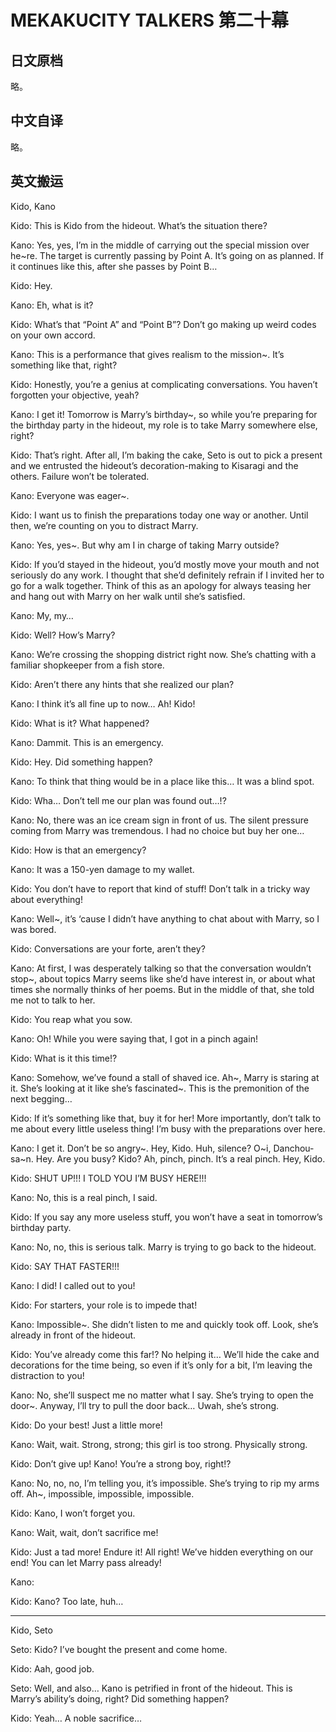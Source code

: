 # MEKAKUCITY TALKERS 第二十幕

## 日文原档

略。

## 中文自译

略。

## 英文搬运

Kido, Kano

Kido: This is Kido from the hideout. What’s the situation there?

Kano: Yes, yes, I’m in the middle of carrying out the special mission over he~re. The target is currently passing by Point A. It’s going on as planned. If it continues like this, after she passes by Point B…

Kido: Hey.

Kano: Eh, what is it?

Kido: What’s that “Point A” and “Point B”? Don’t go making up weird codes on your own accord.

Kano: This is a performance that gives realism to the mission~. It’s something like that, right?

Kido: Honestly, you’re a genius at complicating conversations. You haven’t forgotten your objective, yeah?

Kano: I get it! Tomorrow is Marry’s birthday~, so while you’re preparing for the birthday party in the hideout, my role is to take Marry somewhere else, right?

Kido: That’s right. After all, I’m baking the cake, Seto is out to pick a present and we entrusted the hideout’s decoration-making to Kisaragi and the others. Failure won’t be tolerated.

Kano: Everyone was eager~.

Kido: I want us to finish the preparations today one way or another. Until then, we’re counting on you to distract Marry.

Kano: Yes, yes~. But why am I in charge of taking Marry outside?

Kido: If you’d stayed in the hideout, you’d mostly move your mouth and not seriously do any work. I thought that she’d definitely refrain if I invited her to go for a walk together. Think of this as an apology for always teasing her and hang out with Marry on her walk until she’s satisfied.

Kano: My, my…

Kido: Well? How’s Marry?

Kano: We’re crossing the shopping district right now. She’s chatting with a familiar shopkeeper from a fish store.

Kido: Aren’t there any hints that she realized our plan?

Kano: I think it’s all fine up to now… Ah! Kido!

Kido: What is it? What happened?

Kano: Dammit. This is an emergency.

Kido: Hey. Did something happen?

Kano: To think that thing would be in a place like this… It was a blind spot.

Kido: Wha… Don’t tell me our plan was found out…!?

Kano: No, there was an ice cream sign in front of us. The silent pressure coming from Marry was tremendous. I had no choice but buy her one…

Kido: How is that an emergency?

Kano: It was a 150-yen damage to my wallet.

Kido: You don’t have to report that kind of stuff! Don’t talk in a tricky way about everything!

Kano: Well~, it’s ‘cause I didn’t have anything to chat about with Marry, so I was bored.

Kido: Conversations are your forte, aren’t they?

Kano: At first, I was desperately talking so that the conversation wouldn’t stop~, about topics Marry seems like she’d have interest in, or about what times she normally thinks of her poems. But in the middle of that, she told me not to talk to her.

Kido: You reap what you sow.

Kano: Oh! While you were saying that, I got in a pinch again!

Kido: What is it this time!?

Kano: Somehow, we’ve found a stall of shaved ice. Ah~, Marry is staring at it. She’s looking at it like she’s fascinated~. This is the premonition of the next begging…

Kido: If it’s something like that, buy it for her! More importantly, don’t talk to me about every little useless thing! I’m busy with the preparations over here.

Kano: I get it. Don’t be so angry~. Hey, Kido. Huh, silence? O~i, Danchou-sa~n. Hey. Are you busy? Kido? Ah, pinch, pinch. It’s a real pinch. Hey, Kido.

Kido: SHUT UP!!! I TOLD YOU I’M BUSY HERE!!!

Kano: No, this is a real pinch, I said.

Kido: If you say any more useless stuff, you won’t have a seat in tomorrow’s birthday party.

Kano: No, no, this is serious talk. Marry is trying to go back to the hideout.

Kido: SAY THAT FASTER!!!

Kano: I did! I called out to you!

Kido: For starters, your role is to impede that!

Kano: Impossible~. She didn’t listen to me and quickly took off. Look, she’s already in front of the hideout.

Kido: You’ve already come this far!? No helping it… We’ll hide the cake and decorations for the time being, so even if it’s only for a bit, I’m leaving the distraction to you!

Kano: No, she’ll suspect me no matter what I say. She’s trying to open the door~. Anyway, I’ll try to pull the door back… Uwah, she’s strong.

Kido: Do your best! Just a little more!

Kano: Wait, wait. Strong, strong; this girl is too strong. Physically strong.

Kido: Don’t give up! Kano! You’re a strong boy, right!?

Kano: No, no, no, I’m telling you, it’s impossible. She’s trying to rip my arms off. Ah~, impossible, impossible, impossible.

Kido: Kano, I won’t forget you.

Kano: Wait, wait, don’t sacrifice me!

Kido: Just a tad more! Endure it! All right! We’ve hidden everything on our end! You can let Marry pass already!

Kano:

Kido: Kano? Too late, huh…

---

Kido, Seto

Seto: Kido? I’ve bought the present and come home.

Kido: Aah, good job.

Seto: Well, and also… Kano is petrified in front of the hideout. This is Marry’s ability’s doing, right? Did something happen?

Kido: Yeah… A noble sacrifice…

